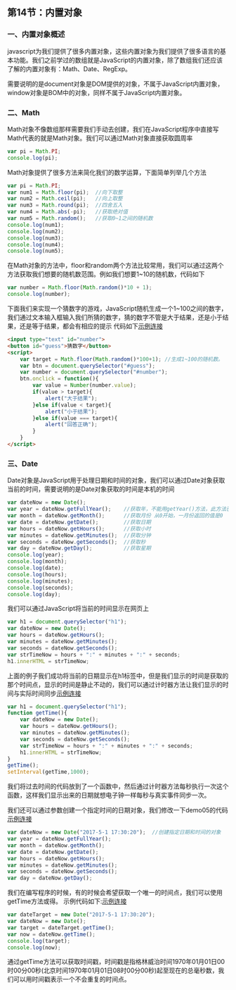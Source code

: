 ## 第14节：内置对象

### 一、内置对象概述
javascript为我们提供了很多内置对象，这些内置对象为我们提供了很多语言的基本功能。我们之前学过的数组就是JavaScript的内置对象，除了数组我们还应该了解的内置对象有：Math、Date、RegExp。

需要说明的是document对象是DOM提供的对象，不属于JavaScript内置对象，window对象是BOM中的对象，同样不属于JavaScript内置对象。

### 二、Math
Math对象不像数组那样需要我们手动去创建，我们在JavaScript程序中直接写Math代表的就是Math对象。我们可以通过Math对象直接获取圆周率

``` js
var pi = Math.PI;
console.log(pi);
```
Math对象提供了很多方法来简化我们的数学运算，下面简单列举几个方法

``` js
var pi = Math.PI;   
var num1 = Math.floor(pi);  //向下取整
var num2 = Math.ceil(pi);   //向上取整
var num3 = Math.round(pi);  //四舍五入
var num4 = Math.abs(-pi);   //获取绝对值
var num5 = Math.random();   //获取0~1之间的随机数
console.log(num1);
console.log(num2);
console.log(num3);
console.log(num4);
console.log(num5);
```
在Math对象的方法中，floor和random两个方法比较常用，我们可以通过这两个方法获取我们想要的随机数范围。例如我们想要1~10的随机数，代码如下
``` js
var number = Math.floor(Math.random()*10 + 1);
console.log(number);
```

下面我们来实现一个猜数字的游戏，JavaScript随机生成一个1~100之间的数字，我们通过文本输入框输入我们所猜的数字，猜的数字不管是大于结果，还是小于结果，还是等于结果，都会有相应的提示
代码如下[示例连接](https://github.com/xiaozhoulee/xiaozhou-examples/blob/master/02-JavaScript%E5%85%A5%E9%97%A8/%E7%AC%AC14%E8%8A%82%EF%BC%9A%E5%86%85%E7%BD%AE%E5%AF%B9%E8%B1%A1/demo01.html)
``` html
<input type="text" id="number">
<button id="guess">猜数字</button>
<script>
    var target = Math.floor(Math.random()*100+1); //生成1~100的随机数。
    var btn = document.querySelector("#guess");
    var number = document.querySelector("#number");
    btn.onclick = function(){
        var value = Number(number.value);
        if(value > target){
            alert("大于结果");
        }else if(value < target){
            alert("小于结果");
        }else if(value === target){
            alert("回答正确");
        }
    }
</script>
```

### 三、Date
Date对象是JavaScript用于处理日期和时间的对象，我们可以通过Date对象获取当前的时间，需要说明的是Date对象获取的时间是本机的时间
``` js
var dateNow = new Date();
var year = dateNow.getFullYear();    //获取年，不能用getYear()方法，此方法已经被废弃
var month = dateNow.getMonth();      //获取月份 从0开始，一月份返回的值是0
var date = dateNow.getDate();        //获取日期
var hours = dateNow.getHours();      //获取小时
var minutes = dateNow.getMinutes();  //获取分钟
var seconds = dateNow.getSeconds();  //获取秒
var day = dateNow.getDay();          //获取星期
console.log(year);
console.log(month);
console.log(date);
console.log(hours);
console.log(minutes);
console.log(seconds);
console.log(day);
```
我们可以通过JavaScript将当前的时间显示在网页上
``` js
var h1 = document.querySelector("h1");
var dateNow = new Date();
var hours = dateNow.getHours();      
var minutes = dateNow.getMinutes();  
var seconds = dateNow.getSeconds(); 
var strTimeNow = hours + ":" + minutes + ":" + seconds;
h1.innerHTML = strTimeNow;
```
上面的例子我们成功将当前的日期显示在h1标签中，但是我们显示的时间是获取的那个时间点，显示的时间是静止不动的，我们可以通过计时器方法让我们显示的时间与实际时间同步[示例连接](https://github.com/xiaozhoulee/xiaozhou-examples/blob/master/02-JavaScript%E5%85%A5%E9%97%A8/%E7%AC%AC14%E8%8A%82%EF%BC%9A%E5%86%85%E7%BD%AE%E5%AF%B9%E8%B1%A1/demo02.html)
``` js
var h1 = document.querySelector("h1");
function getTime(){     
    var dateNow = new Date();
    var hours = dateNow.getHours();      
    var minutes = dateNow.getMinutes();  
    var seconds = dateNow.getSeconds(); 
    var strTimeNow = hours + ":" + minutes + ":" + seconds;
    h1.innerHTML = strTimeNow;
}
getTime();
setInterval(getTime,1000);
```
我们将过去时间的代码放到了一个函数中，然后通过计时器方法每秒执行一次这个函数，这样我们显示出来的日期就想电子钟一样每秒与真实事件同步一次。

我们还可以通过参数创建一个指定时间的日期对象，我们修改一下demo05的代码[示例连接](https://github.com/xiaozhoulee/xiaozhou-examples/blob/master/02-JavaScript%E5%85%A5%E9%97%A8/%E7%AC%AC14%E8%8A%82%EF%BC%9A%E5%86%85%E7%BD%AE%E5%AF%B9%E8%B1%A1/demo03.html)
``` js
var dateNow = new Date("2017-5-1 17:30:20");  //创建指定日期和时间的对象
var year = dateNow.getFullYear();   
var month = dateNow.getMonth();     
var date = dateNow.getDate();       
var hours = dateNow.getHours();      
var minutes = dateNow.getMinutes(); 
var seconds = dateNow.getSeconds(); 
var day = dateNow.getDay();
```

我们在编写程序的时候，有的时候会希望获取一个唯一的时间点，我们可以使用getTime方法或得。
示例代码如下:[示例连接](https://github.com/xiaozhoulee/xiaozhou-examples/blob/master/02-JavaScript%E5%85%A5%E9%97%A8/%E7%AC%AC14%E8%8A%82%EF%BC%9A%E5%86%85%E7%BD%AE%E5%AF%B9%E8%B1%A1/demo04.html)

``` js
var dateTarget = new Date("2017-5-1 17:30:20");
var dateNow = new Date();
var target = dateTarget.getTime();
var now = dateNow.getTime();
console.log(target);
console.log(now);
```
通过getTime方法可以获取时间戳，时间戳是指格林威治时间1970年01月01日00时00分00秒(北京时间1970年01月01日08时00分00秒)起至现在的总毫秒数，我们可以用时间戳表示一个不会重复的时间点。